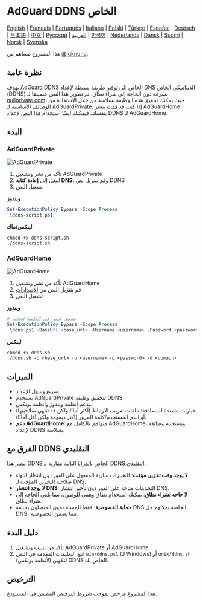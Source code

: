 # AdGuard DDNS الخاص

[English](readme.md) | [Français](readme.fr.md) | [Português](readme.pt.md) | [Italiano](readme.it.md) | [Polski](readme.pl.md) | [Türkçe](readme.tr.md) | [Español](readme.es.md) | [Deutsch](readme.de.md) | [日本語](readme.ja.md) | [中文](readme.zh.md) | [Русский](readme.ru.md) | [العربية](readme.ar.md) | [한국어](readme.ko.md) | [Nederlands](readme.nl.md) | [Dansk](readme.da.md) | [Suomi](readme.fi.md) | [Norsk](readme.no.md) | [Svenska](readme.sv.md)

هذا المشروع مساهم من [@jqknono](https://github.com/jqknono).

## نظرة عامة

يهدف AdGuard DDNS الخاص إلى توفير طريقة بسيطة لإعداد DNS الديناميكي الخاص (DDNS) بسرعة دون الحاجة إلى شراء نطاق.
تم تطوير هذا النص خصيصًا لـ [nullprivate.com](https://nullprivate.com)، حيث يمكنك تحقيق هذه الوظيفة بسلاسة من خلال الاستفادة من الوظائف الأساسية لـ AdGuardPrivate.
إذا كنت قد قمت بنشر AdGuardHome بنفسك، فيمكنك أيضًا استخدام هذا النص لإعداد DDNS لـ AdGuardHome.

## البدء

### AdGuardPrivate

![AdGuardPrivate](./assets/nullprivate.webp)

1. تأكد من نشر وتشغيل AdGuardPrivate
2. انتقل إلى **إعادة كتابة DNS**، وقم بتنزيل نص DDNS
3. تشغيل النص

**ويندوز**

```powershell
Set-ExecutionPolicy Bypass -Scope Process
.\ddns-script.ps1
```

**لينكس/ماك**

```shell
chmod +x ddns-script.sh
./ddns-script.sh
```

### AdGuardHome

![AdGuardHome](./assets/adguardhome.webp)

1. تأكد من نشر وتشغيل AdGuardHome
2. قم بتنزيل النص من [الإصدارات](https://github.com/AdGuardPrivate/nullprivate-ddns/releases)
3. تشغيل النص

**ويندوز**

```powershell
# تشغيل النص في الجلسة الحالية
Set-ExecutionPolicy Bypass -Scope Process
.\ddns.ps1 -BaseUrl <base_url> -Username <username> -Password <password> -Domain <domain>
```

**لينكس**

```shell
chmod +x ddns.sh
./ddns.sh -b <base_url> -u <username> -p <password> -d <domain>
```

## الميزات

- سريع وسهل الإعداد.
- يستخدم AdGuardPrivate لتحقيق وظيفة DDNS.
- يدعم أنظمة ويندوز وأنظمة يونكس.
- خيارات متعددة للمصادقة: ملفات تعريف الارتباط (أكثر أمانًا ولكن قد تنتهي صلاحيتها) أو اسم المستخدم/كلمة المرور (أكثر ديمومة ولكن أقل أمانًا).
- **دعم AdGuardHome**: متوافق بالكامل مع AdGuardHome، ويستخدم وظائفه لإعداد DDNS بسلاسة.

## الفرق مع DDNS التقليدي

يتميز هذا DDNS الخاص بالمزايا التالية مقارنة بـ DDNS التقليدي:

- **لا يوجد وقت تخزين مؤقت**: التغييرات سارية المفعول على الفور دون انتظار انتهاء صلاحية التخزين المؤقت لـ DNS.
- **لا يوجد انتشار DNS**: التحديثات متاحة على الفور دون تأخير انتشار DNS.
- **لا حاجة لشراء نطاق**: يمكنك استخدام نطاق وهمي للوصول، مما يلغي الحاجة إلى شراء نطاق.
- **حماية الخصوصية**: فقط المستخدمون المتصلون بخدمة DNS الخاصة يمكنهم حل DNS، مما يضمن الخصوصية.

## دليل البدء

1. تأكد من تثبيت وتشغيل AdGuardPrivate أو AdGuardHome.
2. اتبع التعليمات المقدمة في النص `win/ddns.ps1` (لـ Windows) أو `unix/ddns.sh` (لأنظمة يونكس) لتكوين DDNS الخاص بك.

## الترخيص

هذا المشروع مرخص بموجب شروط [الترخيص](LICENSE) المضمن في المستودع.